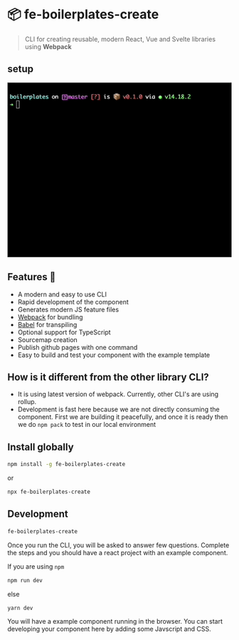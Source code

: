 # 📦 fe-boilerplates-create

> CLI for creating reusable, modern React, Vue and Svelte libraries using **Webpack**

## setup

<p align="center">
  <img width="600" src="https://github.com/jsdeveloperr/fe-boilerplates-create/blob/master/setup.gif">
</p>

## Features 🚀

- A modern and easy to use CLI
- Rapid development of the component
- Generates modern JS feature files
- [Webpack](https://webpack.js.org/) for bundling
- [Babel](https://babeljs.io/) for transpiling
- Optional support for TypeScript
- Sourcemap creation
- Publish github pages with one command
- Easy to build and test your component with the example template

## How is it different from the other library CLI?

- It is using latest version of webpack. Currently, other CLI's are using rollup.
- Development is fast here because we are not directly consuming the component. First we are building it peacefully, and once it is ready then we do `npm pack` to test in our local environment

## Install globally

```bash
npm install -g fe-boilerplates-create
```

or

```bash
npx fe-boilerplates-create
```

## Development

```bash
fe-boilerplates-create
```

Once you run the CLI, you will be asked to answer few questions. Complete the steps and you should have a react project with an example component.

If you are using `npm`

```bash
npm run dev
```

else

```bash
yarn dev
```

You will have a example component running in the browser. You can start developing your component here by adding some Javscript and CSS.


